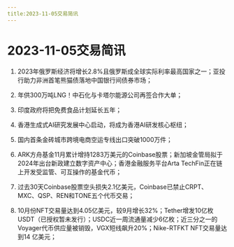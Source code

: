 ```yaml
---
title:2023-11-05交易简讯
---
```

# 2023-11-05交易简讯
1. 2023年俄罗斯经济将增长2.8%且俄罗斯成全球实际利率最高国家之一；亚投行助力非洲首笔熊猫债落地中国银行间债券市场；

2. 年供300万吨LNG！中石化与卡塔尔能源公司再签合作大单；

3. 印度政府将把免费食品计划延长五年；

4. 香港生成式AI研究发展中心启动，将成为香港AI研发核心枢纽；

5. 国内首条金砖城市跨境电商空运专线出口突破1000万件；

6. ARK方舟基金11月累计增持1283万美元的Coinbase股票；新加坡金管局拟于2024年出台新政建立数字资产中心；香港金融服务平台Arta TechFin正在链上开发受监管、可互操作的基金代币；

7. 过去30天Coinbase股票空头损失2.1亿美元，Coinbase已禁止CRPT、MXC、QSP、REN和TONE五个代币交易；

8. 10月份NFT交易量达到4.05亿美元，较9月增长32%；Tether增发10亿枚USDT（已授权暂未发行）；USDC近一周流通量减少6亿枚；近三分之一的Voyager代币供应量被销毁，VGX短线飙升20%；Nike-RTFKT NFT交易量达到14 亿美元；